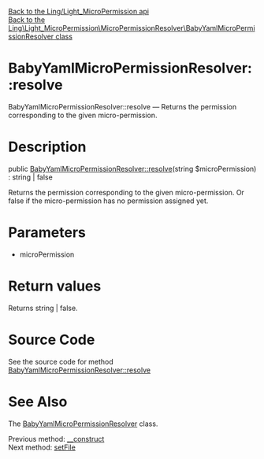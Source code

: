 [Back to the Ling/Light_MicroPermission api](https://github.com/lingtalfi/Light_MicroPermission/blob/master/doc/api/Ling/Light_MicroPermission.md)<br>
[Back to the Ling\Light_MicroPermission\MicroPermissionResolver\BabyYamlMicroPermissionResolver class](https://github.com/lingtalfi/Light_MicroPermission/blob/master/doc/api/Ling/Light_MicroPermission/MicroPermissionResolver/BabyYamlMicroPermissionResolver.md)


BabyYamlMicroPermissionResolver::resolve
================



BabyYamlMicroPermissionResolver::resolve — Returns the permission corresponding to the given micro-permission.




Description
================


public [BabyYamlMicroPermissionResolver::resolve](https://github.com/lingtalfi/Light_MicroPermission/blob/master/doc/api/Ling/Light_MicroPermission/MicroPermissionResolver/BabyYamlMicroPermissionResolver/resolve.md)(string $microPermission) : string | false




Returns the permission corresponding to the given micro-permission.
Or false if the micro-permission has no permission assigned yet.




Parameters
================


- microPermission

    


Return values
================

Returns string | false.








Source Code
===========
See the source code for method [BabyYamlMicroPermissionResolver::resolve](https://github.com/lingtalfi/Light_MicroPermission/blob/master/MicroPermissionResolver/BabyYamlMicroPermissionResolver.php#L40-L49)


See Also
================

The [BabyYamlMicroPermissionResolver](https://github.com/lingtalfi/Light_MicroPermission/blob/master/doc/api/Ling/Light_MicroPermission/MicroPermissionResolver/BabyYamlMicroPermissionResolver.md) class.

Previous method: [__construct](https://github.com/lingtalfi/Light_MicroPermission/blob/master/doc/api/Ling/Light_MicroPermission/MicroPermissionResolver/BabyYamlMicroPermissionResolver/__construct.md)<br>Next method: [setFile](https://github.com/lingtalfi/Light_MicroPermission/blob/master/doc/api/Ling/Light_MicroPermission/MicroPermissionResolver/BabyYamlMicroPermissionResolver/setFile.md)<br>

